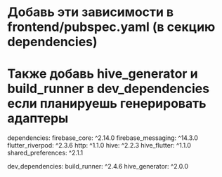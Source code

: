 
# Добавь эти зависимости в frontend/pubspec.yaml (в секцию dependencies)
# Также добавь hive_generator и build_runner в dev_dependencies если планируешь генерировать адаптеры

dependencies:
  firebase_core: ^2.14.0
  firebase_messaging: ^14.3.0
  flutter_riverpod: ^2.3.6
  http: ^1.1.0
  hive: ^2.2.3
  hive_flutter: ^1.1.0
  shared_preferences: ^2.1.1

dev_dependencies:
  build_runner: ^2.4.6
  hive_generator: ^2.0.0
